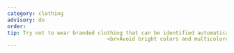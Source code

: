 ```yaml
---
category: clothing
advisory: do
order: 
tip: Try not to wear branded clothing that can be identified automatically.
                                <br>Avoid bright colors and multicolored clothing. 
---
```

